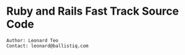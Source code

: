 Ruby and Rails Fast Track Source Code
=====================================

    Author: Leonard Teo
    Contact: leonard@ballistiq.com
